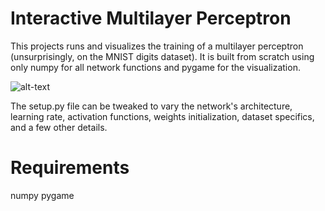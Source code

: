 # Interactive Multilayer Perceptron

This projects runs and visualizes the training of a multilayer perceptron (unsurprisingly, on the MNIST digits dataset). It is built from scratch using only numpy for all network functions and pygame for the visualization.

![alt-text](https://i.im.ge/2021/11/06/otnlJm.gif)

The setup.py file can be tweaked to vary the network's architecture, learning rate, activation functions, weights initialization, dataset specifics, and a few other details.

# Requirements

numpy
pygame
